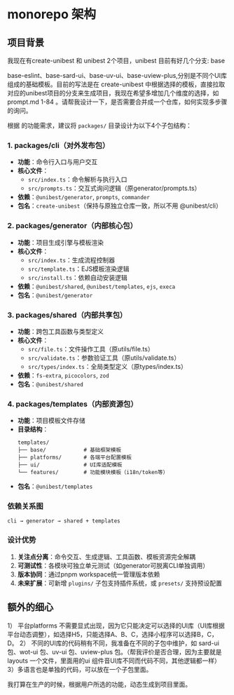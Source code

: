 # monorepo 架构

## 项目背景
我现在有create-unibest 和 unibest 2个项目，unibest 目前有好几个分支: base

base-eslint、base-sard-ui、base-uv-ui、base-uview-plus,分别是不同个UI库组成的基础模板。目前的写法是在  create-unibest 中根据选择的模板，直接拉取对应的unibest项目的分支来生成项目，我现在希望多增加几个维度的选择，如 prompt.md 1-84 。请帮我设计一下，是否需要合并成一个仓库，如何实现多步骤的询问。

根据 <mcfile name="prompt.md" path="/Users/burtlai/unibest-projects/unibest/prompt.md"></mcfile> 的功能需求，建议将 `packages/` 目录设计为以下4个子包结构：

### 1. **packages/cli**（对外发布包）
- **功能**：命令行入口与用户交互
- **核心文件**：
  - `src/index.ts`：命令解析与执行入口
  - `src/prompts.ts`：交互式询问逻辑（原generator/prompts.ts）
- **依赖**：`@unibest/generator`, `prompts`, `commander`
- **包名**：`create-unibest`（保持与原独立仓库一致，所以不用 @unibest/cli）

### 2. **packages/generator**（内部核心包）
- **功能**：项目生成引擎与模板渲染
- **核心文件**：
  - `src/index.ts`：生成流程控制器
  - `src/template.ts`：EJS模板渲染逻辑
  - `src/install.ts`：依赖自动安装逻辑
- **依赖**：`@unibest/shared`, `@unibest/templates`, `ejs`, `execa`
- **包名**：`@unibest/generator`

### 3. **packages/shared**（内部共享包）
- **功能**：跨包工具函数与类型定义
- **核心文件**：
  - `src/file.ts`：文件操作工具（原utils/file.ts）
  - `src/validate.ts`：参数验证工具（原utils/validate.ts）
  - `src/types/index.ts`：全局类型定义（原types/index.ts）
- **依赖**：`fs-extra`, `picocolors`, `zod`
- **包名**：`@unibest/shared`

### 4. **packages/templates**（内部资源包）
- **功能**：项目模板文件存储
- **目录结构**：
  ```
  templates/
  ├── base/            # 基础框架模板
  ├── platforms/       # 各端平台配置模板
  ├── ui/              # UI库适配模板
  └── features/        # 功能模块模板（i18n/token等）
  ```
- **包名**：`@unibest/templates`

### 依赖关系图
```
cli → generator → shared + templates
```

### 设计优势
1. **关注点分离**：命令交互、生成逻辑、工具函数、模板资源完全解耦
2. **可测试性**：各模块可独立单元测试（如generator可脱离CLI单独调用）
3. **版本协同**：通过pnpm workspace统一管理版本依赖
4. **未来扩展**：可新增 `plugins/` 子包支持插件系统，或 `presets/` 支持预设配置

## 额外的细心
1） 平台platforms 不需要显式出现，因为它只能决定可以选择的UI库（UI库根据平台动态调整），如选择H5，只能选择A、B、C，选择小程序可以选择B，C，D。
2） 不同的UI库的代码稍有不同，我准备在不同的子包中维护，如 sard-ui 包、wot-ui 包、uv-ui 包、uview-plus 包。（帮我评价是否合理，因为主要就是layouts 一个文件，里面用的ui 组件音UI库不同而代码不同，其他逻辑都一样）
3）多语言也是单独的代码，可以放在一个子包里面。

我打算在生产的时候，根据用户所选的功能，动态生成到项目里面。
